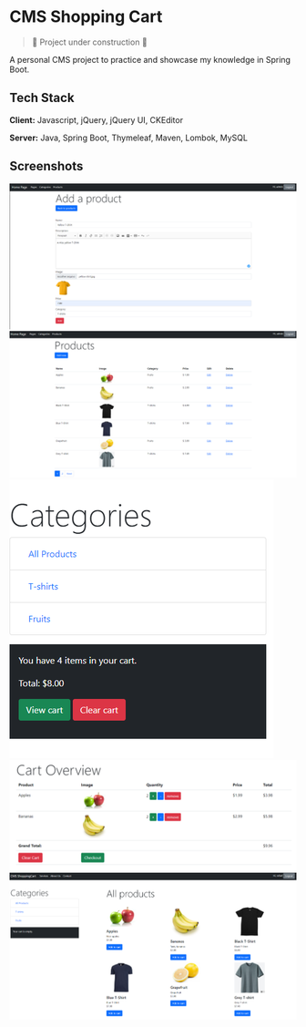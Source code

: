 # CMS Shopping Cart

> :construction: Project under construction :construction:

A personal CMS project to practice and showcase my knowledge in Spring Boot. 


## Tech Stack

**Client:** Javascript, jQuery, jQuery UI, CKEditor

**Server:** Java, Spring Boot, Thymeleaf, Maven, Lombok, MySQL

## Screenshots

![App Screenshot](/assets/admin_add_product.png)
![App Screenshot](/assets/admin_products.png)
![App Screenshot](/assets/cart1.png)
![App Screenshot](/assets/cart2.png)
![App Screenshot](/assets/user_all_products.png)





